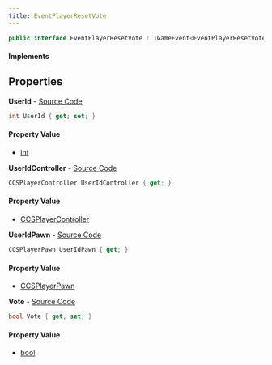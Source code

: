 ```yaml
---
title: EventPlayerResetVote
---
```


```csharp
public interface EventPlayerResetVote : IGameEvent<EventPlayerResetVote>
```

#### Implements

## Properties

**UserId** - [Source Code](https://github.com/swiftly-solution/swiftlys2/blob/master/managed/src/SwiftlyS2.Generated/GameEvents/Interfaces/EventPlayerResetVote.cs#L33)

```csharp
int UserId { get; set; }
```

#### Property Value

- [int](https://learn.microsoft.com/dotnet/api/system.int32)

**UserIdController** - [Source Code](https://github.com/swiftly-solution/swiftlys2/blob/master/managed/src/SwiftlyS2.Generated/GameEvents/Interfaces/EventPlayerResetVote.cs#L21)

```csharp
CCSPlayerController UserIdController { get; }
```

#### Property Value

- [CCSPlayerController](/docs/api/shared/schemadefinitions/ccsplayercontroller)

**UserIdPawn** - [Source Code](https://github.com/swiftly-solution/swiftlys2/blob/master/managed/src/SwiftlyS2.Generated/GameEvents/Interfaces/EventPlayerResetVote.cs#L27)

```csharp
CCSPlayerPawn UserIdPawn { get; }
```

#### Property Value

- [CCSPlayerPawn](/docs/api/shared/schemadefinitions/ccsplayerpawn)

**Vote** - [Source Code](https://github.com/swiftly-solution/swiftlys2/blob/master/managed/src/SwiftlyS2.Generated/GameEvents/Interfaces/EventPlayerResetVote.cs#L38)

```csharp
bool Vote { get; set; }
```

#### Property Value

- [bool](https://learn.microsoft.com/dotnet/api/system.boolean)

